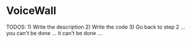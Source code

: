 VoiceWall
=========

TODOS: 1) Write the description 2) Write the code 3) Go back to step 2 ... you can't be done ...  it can't be done ...
